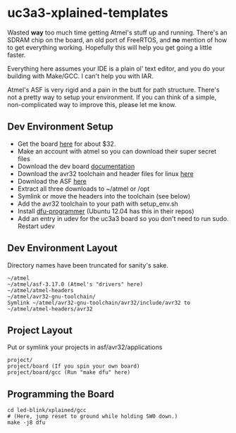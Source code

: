uc3a3-xplained-templates
========================

Wasted **way** too much time getting Atmel's stuff up and running. There's an SDRAM chip on the board, an old port of FreeRTOS, and **no** mention of how to get everything working. Hopefully this will help you get going a little faster.

Everything here assumes your IDE is a plain ol' text editor, and you do your building with Make/GCC. I can't help you with IAR.

Atmel's ASF is very rigid and a pain in the butt for path structure. There's not a pretty way to setup your environment. If you can think of a simple, non-complicated way to improve this, please let me know.

Dev Environment Setup
---------------------
* Get the board [here](http://www.digikey.com/product-detail/en/AT32UC3A3-XPLD/AT32UC3A3-XPLD-ND/2522717) for about $32.
* Make an account with atmel so you can download their super secret files
* Download the dev board [documentation](http://www.atmel.com/Images/doc32159.pdf)
* Download the avr32 toolchain and header files for linux [here](http://www.atmel.com/tools/atmelavrtoolchainforlinux.aspx)
* Download the ASF [here](http://www.atmel.com/tools/avrsoftwareframework.aspx)
* Extract all three downloads to ~/atmel or /opt
* Symlink or move the headers into the toolchain (see below)
* Add the avr32 toolchain to your path with setup\_env.sh
* Install [dfu-programmer](http://dfu-programmer.sourceforge.net/) (Ubuntu 12.04 has this in their repos)
* Add an entry in udev for the uc3a3 board so you don't need to run sudo. Restart udev

Dev Environment Layout
----------------------
Directory names have been truncated for sanity's sake.

    ~/atmel
    ~/atmel/asf-3.17.0 (Atmel's "drivers" here)
    ~/atmel/atmel-headers
    ~/atmel/avr32-gnu-toolchain/
    Symlink ~/atmel/avr32-gnu-toolchain/avr32/include/avr32 to ~/atmel/atmel-headers/avr32

Project Layout
--------------
Put or symlink your projects in asf/avr32/applications

    project/
    project/board (If you spin your own board)
    project/board/gcc (Run "make dfu" here)

Programming the Board
---------------------
    cd led-blink/xplained/gcc
    # (Here, jump reset to ground while holding SW0 down.)
    make -j8 dfu

